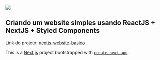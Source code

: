 ![](https://www.diegokoscky.com.br/imgs/externos/nextjs-website-basico.png)

## Criando um website simples usando ReactJS + NextJS + Styled Components

Link do projeto: [nextjs-website-basico](https://nextjs-website-v1.vercel.app/)

This is a [Next.js](https://nextjs.org/) project bootstrapped with [`create-next-app`](https://github.com/vercel/next.js/tree/canary/packages/create-next-app).